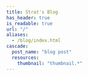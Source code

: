 ```yaml
---
title: Strat's Blog
has_header: true
is_readable: true
url: "/"
aliases:
  - /blog/index.html
cascade:
  post_name: "blog post"
  resources:
    thumbnail: "thumbnail.*"
---
```

